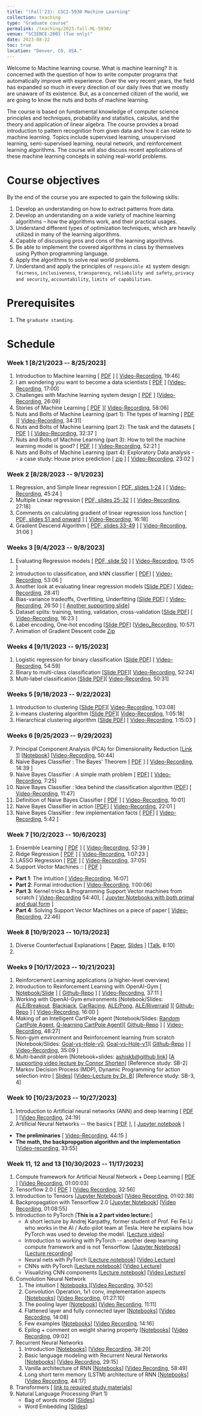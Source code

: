 ```yaml
---
title: "(Fall'23): CSCI-5930 Machine Learning"
collection: teaching
type: "Graduate course"
permalink: /teaching/2023-fall-ML-5930/
venue: "SCIENCE-2001 (Tue only)"
date: 2023-08-22
toc: true
location: "Denver, CO, USA."
---
```


Welcome to Machine learning course. What is machine learning? It is concerned with the question of how to write computer programs that automatically improve with experience. Over the very recent years, the field has expanded so much in every direction of our daily lives that we mostly are unaware of its existence. But, as a concerned citizen of the world, we are going to know the nuts and bolts of machine learning.

The course is based on fundamental knowledge of computer science principles and techniques, probability and statistics, calculus, and the theory and application of linear algebra. The course provides a broad introduction to pattern recognition from given data and how it can relate to machine learning. Topics include supervised learning, unsupervised learning, semi-supervised learning, neural network, and reinforcement learning algorithms. The course will also discuss recent applications of these machine learning concepts in solving real-world problems.


Course objectives
======
By the end of the course you are expected to gain the following skills:
1. Develop an understanding on how to extract patterns from data.
2. Develop an understanding on a wide variety of machine learning algorithms – how the algorithms work, and their practical usages.
3. Understand different types of optimization techniques, which are heavily utilized in many of the learning algorithms.
4. Capable of discussing pros and cons of the learning algorithms.
5. Be able to implement the covered algorithms in class by themselves using Python programming language.
6. Apply the algorithms to solve real world problems.
7. Understand and apply the principles of `responsible AI` system design: `fairness`, `inclusiveness`, `transparency`, `reliability and safety`, `privacy and security`, `accountability`, `limits of capabilities`. 

Prerequisites
======
1. The `graduate standing`.

Schedule
=======

### Week 1 [8/21/2023 -- 8/25/2023]
1. Introduction to Machine learning [ [PDF](https://drive.google.com/file/d/1RC6g02WZ3gRR7UQWCszvzb88lWnAaFwW/view?usp=sharing) ] [ [Video-Recording](https://www.youtube.com/embed/QtnHxdbyEaY), 19:46]
2. I am wondering you want to become a data scientists [ [PDF](https://drive.google.com/file/d/10iewOPs-h2RTc2jWE6td7YskS1c8R78b/view?usp=sharing) ] [[Video-Recording](https://www.youtube.com/embed/idrDEFmPXK0), 17:00]
3. Challenges with Machine learning system design [ [PDF](https://drive.google.com/file/d/1WGebquYdDYAyOdjSXUWY-4W85Z1mGK4y/view?usp=sharing) ] [[Video-Recording](https://www.youtube.com/embed/p3UNRIPqErc), 26:09]
4. Stories of Machine Learning [ [PDF](https://drive.google.com/file/d/1hmJGuudyeFYJCK5BdrZ5n6vZB-fwtEaS/view?usp=sharing) ][ [Video-Recording](https://www.youtube.com/embed/siFfdkWFgjU), 58:06]
5. Nuts and Bolts of Machine Learning (part 1): The types of learning [ [PDF](https://drive.google.com/file/d/1ne3ZzCALsopIoqquZlDKCx3rMTFC5YZH/view?usp=sharing) ][ [Video-Recording](https://www.youtube.com/embed/60YHGGCYsmE), 34:31]
6. Nuts and Bolts of Machine Learning (part 2): The task and the datasets [ [PDF](https://drive.google.com/file/d/1uLh8qhI__lRUqPycxIlkXWnIBj9hKepA/view?usp=sharing) ] [ [Video-Recording](https://www.youtube.com/embed/KLFVNsm6n_Y), 32:37 ]
7. Nuts and Bolts of Machine Learning (part 3): How to tell the machine learning model is good? [ [PDF](https://drive.google.com/file/d/1sRvP-P-N6Jh9SpQlzjzQJCUGkKGKChLy/view?usp=sharing) ] [ [Video-Recording](https://www.youtube.com/embed/3Vo0zOzPOrU), 52:21 ]
8. Nuts and Bolts of Machine Learning (part 4): Exploratory Data analysis -- a case study: House price prediction [ [zip](https://drive.google.com/file/d/1dyWqkDjLIzfNYbj0aNnB27i1lm_T-OV-/view?usp=sharing) ] [ [Video-Recording](https://www.youtube.com/embed/IaXMMjtRJ2w), 23:02 ]


### Week 2 [8/28/2023 -- 9/1/2023]

1. Regression, and Simple linear regression [ [PDF, slides 1-24](https://drive.google.com/file/d/1c9ltnSfpLFcy0Z--9-7WSGSQTdUh-7_T/view?usp=sharing) ] [ [Video-Recording](https://www.youtube.com/embed/xRiy6e2hUfU), 45:24 ]
2.  Multiple Linear regression [ [PDF, slides 25-32](https://drive.google.com/file/d/1c9ltnSfpLFcy0Z--9-7WSGSQTdUh-7_T/view?usp=sharing) ] [ [Video-Recording](https://www.youtube.com/embed/tw7xCe4kcJM), 27:18] 
3.  Comments on calculating gradient of linear regression loss function [ [PDF, slides 51 and onward](https://drive.google.com/file/d/1c9ltnSfpLFcy0Z--9-7WSGSQTdUh-7_T/view?usp=sharing) ] [ [Video-Recording](https://www.youtube.com/embed/zw3s6vpOSwY), 16:18]
4.  Gradient Descend Algorithm [ [PDF, slides 33-49](https://drive.google.com/file/d/1c9ltnSfpLFcy0Z--9-7WSGSQTdUh-7_T/view?usp=sharing) ] [ [Video-Recording](https://www.youtube.com/embed/VZrHMucP_RI), 31:06 ]


### Weeks 3 [9/4/2023 -- 9/8/2023]
1.  Evaluating Regression models [ [PDF, slide 50](https://drive.google.com/file/d/1c9ltnSfpLFcy0Z--9-7WSGSQTdUh-7_T/view?usp=sharing) ] [ [Video-Recording](https://www.youtube.com/embed/ZTR7kZIyWMQ), 13:05 ]
2.  Introduction to classification, and kNN classifier  [ [PDF](https://drive.google.com/file/d/1lGJqbI0N-uvFqZ0E8gBU_jHomtC3CnXe/view?usp=sharing)] [ [Video-Recording](https://www.youtube.com/embed/kAj1F59_eqs), 53:06 ]
3.   Another look at evaluating linear regression models [[Slide PDF](https://drive.google.com/file/d/1u95L4vS1IaYd5HimPbcz0AAqxgyOvTtZ/view?usp=sharing)] [ [Video-Recording](https://www.youtube.com/embed/qHwlI7SjT3E), 28:41]
4.   Bias-variance tradeoffs, Overfitting, Underfitting [[Slide PDF](https://drive.google.com/file/d/1GokwAHWXj6v2e0p5Su8Gljxt38zWihyB/view?usp=sharing)] [ [Video-Recording](https://www.youtube.com/embed/8r8VBn38ni0), 26:50 ] [ [Another supporting slide](http://54.160.44.72/csci5931sp22/Lectures/Module-CNN/0--Bias-Variance-Tradeoffs.slides.html#)]
5.   Dataset splits: training, testing, validation, cross-validation [[Slide PDF](https://drive.google.com/file/d/1tOGMnABR-UCb1rZh2p_5kZkSOb8lNdEa/view?usp=sharing)] [ [Video-Recording](https://www.youtube.com/embed/9eLhfS4l10Y), 16:23 ]
6.   Label encoding, One-hot encoding [[Slide PDF](https://drive.google.com/file/d/1mVp16jEwk63XV3IC3bIzsYSeP3iMKq24/view?usp=sharing)] [[Video_Recording](https://www.youtube.com/embed/_by_OBNwIrM), 10:57]
7. Animation of Gradient Descent code [Zip](https://drive.google.com/file/d/1i4HS2952oDaj2W3MHwnjKtCV1m6By-iU/view?usp=share_link)


### Weeks 4 [9/11/2023 -- 9/15/2023]

1.   Logistic regression for binary classification [[Slide PDF](https://drive.google.com/file/d/1KeLwZcszgySst-d6D6zhkrcFwp81sXap/view?usp=sharing)] [ [Video-Recording](https://www.youtube.com/embed/4UyLOcpvvJw), 54:59]
2.   Binary to multi-class classification [[Slide PDF](https://drive.google.com/file/d/1u6EX6ZIj9QQTWY7Sd8uWJtTS8035f2qD/view?usp=sharing)][ [Video-Recording](https://www.youtube.com/embed/DnjeSWCSDds), 52:24]
3.   Multi-label classification [[Slide PDF](https://drive.google.com/file/d/1wvzpVLUP_c3BKxrON-3Z25eLC5_tKA26/view?usp=sharing)][ [Video-Recording](https://www.youtube.com/embed/vDo8yOSBv6M), 50:31]


### Weeks 5 [9/18/2023 -- 9/22/2023]
1.   Introduction to clustering [[Slide PDF](https://drive.google.com/file/d/1uu-LkqTQc-VNrlkhhSdzeKyfThnhLecn/view?usp=sharing)][ [Video-Recording](https://www.youtube.com/embed/vzlCnJT2sbY), 1:03:08]
2.   k-means clustering algorithm [[Slide PDF](https://drive.google.com/file/d/1fT_kCI-i8eyXdvI10nP_mNUtS4bE5mU8/view?usp=sharing)][ [Video-Recording](https://www.youtube.com/embed/WZpmaQ5eUus), 1:05:18]
3.  Hierarchical clustering algorithm [[Slide PDF](https://drive.google.com/file/d/1Tfl4tgX72a-Oy1GN_3SoV9vYgT9MnaWr/view?usp=sharing)] [ [Video-Recording](https://www.youtube.com/embed/mrCnL9jnsOc), 1:15:03 ]

### Weeks 6 [9/25/2023 -- 9/29/2023]
7.  Principal Component Analysis (PCA) for Dimensionality Reduction [[Link 1](https://stats.stackexchange.com/questions/2691/making-sense-of-principal-component-analysis-eigenvectors-eigenvalues)] [[Notebook](https://drive.google.com/file/d/1o58g_2cljwUZtBMh2xx8omALUTroCS2m/view?usp=sharing)] [[Video-Recording](https://youtu.be/FGjJGHwazPI), 50:44]
8.  Naive Bayes Classifier : The Bayes' Theorem [ [PDF](https://drive.google.com/file/d/1q-vpyJA68OVCCgKG1ggMdKJQP80-Zgfe/view?usp=sharing) ] [ [Video-Recording](https://youtu.be/m2I8kztSITI), 14:39 ]
9.  Naive Bayes Classifier : A simple math problem [ [PDF](https://drive.google.com/file/d/1q-vpyJA68OVCCgKG1ggMdKJQP80-Zgfe/view?usp=sharing)] [ [Video-Recording](https://youtu.be/Bvcd-sYvgwg), 7:25]
10. Naive Bayes Classifier : Idea behind the classification algorithm [[PDF](https://drive.google.com/file/d/1q-vpyJA68OVCCgKG1ggMdKJQP80-Zgfe/view?usp=sharing)] [ [Video-Recording](https://youtu.be/BrnBjfEAUdM), 11:47]
11. Definition of Naive Bayes Classifier [ [PDF](https://drive.google.com/file/d/1q-vpyJA68OVCCgKG1ggMdKJQP80-Zgfe/view?usp=sharing) ] [ [Video-Recording](https://youtu.be/n9JFzJCLDT8), 10:01]
12. Naive Bayes Classifier in action [[PDF](https://drive.google.com/file/d/1q-vpyJA68OVCCgKG1ggMdKJQP80-Zgfe/view?usp=sharing)] [ [Video-Recording](https://youtu.be/QeBwfb4YL1M), 22:01 ]
13. Naive Bayes Classifier : few implementation facts [ [PDF](https://drive.google.com/file/d/1q-vpyJA68OVCCgKG1ggMdKJQP80-Zgfe/view?usp=sharing)] [ [Video-Recording](https://youtu.be/oxmnDivo008), 5:42 ]

### Week 7 [10/2/2023 -- 10/6/2023]
1.  Ensemble Learning [ [PDF](https://drive.google.com/file/d/1dPJz-qvdbIy7jNnZeaTtm4BpM_TxTMAg/view?usp=sharing) ] [ [Video-Recording](https://youtu.be/K_F5PSSEGJw), 52:39 ]
2.  Ridge Regression [ [PDF](https://drive.google.com/file/d/1VgbX0fQlkKshrVxNRjaI6-3nGHcjX9Zf/view?usp=sharing) ] [ [Video-Recording](https://youtu.be/hZ5LoLtc9ZQ), 1:07:23 ]
3.  LASSO Regression [ [PDF](https://drive.google.com/file/d/1KRfkVNOMpDYRqm-yf2dwk7mDpuSB2ukt/view?usp=sharing) ] [ [Video-Recording](https://youtu.be/CsEjd9lOSUo), 37:05]
4.  Support Vector Machines :: [ [PDF](https://drive.google.com/file/d/1LPEx1SDayTQDpZNlBDWoeSr5sfSmKmxX/view?usp=sharing) ]
  - **Part 1**: The intuition [ [Video-Recording](https://youtu.be/5ZSkNWr8ZvQ), 16:07]
  - **Part 2**: Formal introduction [ [Video-Recording](https://youtu.be/BvE37bXGcOE), 1:00:06]
  - **Part 3**: Kernel tricks & Programming Support Vector machines from scratch [ [Video-Recording](https://youtu.be/-bz3G8RWuZM) 54:40], [ [Jupyter Notebooks with both primal and dual form](https://drive.google.com/file/d/132SZGxPwOYgayS7gnF3_Rh5nWGp20OM9/view?usp=sharing) ]
  - **Part 4**: Solving Support Vector Machines on a piece of paper [ [Video-Recording](https://youtu.be/1yokBfCE0Fk), 22:46]

### Week 8 [10/9/2023 -- 10/13/2023]
1. Diverse Counterfactual Explanations [ [Paper](https://arxiv.org/pdf/1905.07697.pdf), [Slides](https://drive.google.com/file/d/1rVvOoKq7dxH3_F0Gbw7rl268FmfGlvbK/view?usp=share_link) ] [[Talk](https://youtu.be/zj2NliGD0Lg?si=VylisEC9ww2ln1SQ), 8:10]
2. 

### Weeks 9 [10/17/2023 -- 10/21/2023]
1. Reinforcement Learning applications (a higher-level overview)
2. Introduction to Reinforcement Learning with OpenAI-Gym [ [Notebook/Slide](https://github.com/ashiskb/RL-workspace/blob/master/openai-gym/notebooks/01_openai-gym-intro.ipynb) ] [ [Github-Repo](https://github.com/ashiskb/RL-workspace.git) ] [ [Video-Recording](https://youtu.be/ZQp4mzln41U), 37:11 ] 
3. Working with OpenAI-Gym environments [Notebook/Slides: [ALE/Breakout](https://github.com/ashiskb/RL-workspace/blob/master/openai-gym/notebooks/02_openai-gym-ALE-Breakout-v5.ipynb), [Blackjack](https://github.com/ashiskb/RL-workspace/blob/master/openai-gym/notebooks/03_openai-gym-Blackjack-v1.ipynb), [CarRacing](https://github.com/ashiskb/RL-workspace/blob/master/openai-gym/notebooks/04_openai-gym-CarRacing-v2.ipynb), [ALE/Pong](https://github.com/ashiskb/RL-workspace/blob/master/openai-gym/notebooks/05_openai-gym-ALE-Pong-v5.ipynb), [ALE/Riverraid](https://github.com/ashiskb/RL-workspace/blob/master/openai-gym/notebooks/06_openai-gym-ALE_Riverraid-v5.ipynb) ][ [Github-Repo](https://github.com/ashiskb/RL-workspace.git) ] [ [Video-Recording](https://youtu.be/q3_USI62n8k), 16:00 ]
4. Making of an Intelligent CartPole agent [Notebook/Slides: [Random CartPole Agent](https://github.com/ashiskb/RL-workspace/blob/master/notebooks/07_openai-gym-CartPole-v0-Random.ipynb), [Q-learning CartPole Agent](https://github.com/ashiskb/RL-workspace/blob/master/notebooks/08_openai-gym-CartPole-v0-QLearning.ipynb)][ [Github-Repo](https://github.com/ashiskb/RL-workspace.git) ] [ [Video-Recording](https://youtu.be/NRI_d6TAA9U), 48:27]
5. Non-gym environment and Reinforcement learning from scratch [Notebook/Slides: [Goal-vs-Hole-v0](https://github.com/ashiskb/RL-workspace/blob/master/notebooks/09_non-gym-RL-intro-1.ipynb), [Goal-vs-Hole-v1](https://github.com/ashiskb/RL-workspace/blob/master/notebooks/10_non-gym-RL-intro-2.ipynb)][ [Github-Repo](https://github.com/ashiskb/RL-workspace.git) ] [ [Video-Recording](https://youtu.be/5-YoTy_1msE), 35:09 ]
6. Multi-bandit problem [Notebook+slides: [ashiskb@github link](https://github.com/ashiskb/RL-workspace/blob/master/sb-workspace/02_multiarmed-bandit.ipynb)] [[A supporting video lecture by Connor Shorten](https://youtu.be/9LhNHK1ULxs)] [Reference study: SB-2]
7. Markov Decision Process (MDP), Dynamic Programming for action selection intro [ [Slides](https://drive.google.com/file/d/1ZWYhL0u9raTo47c3YocA_U33mZx_Gp4J/view?usp=share_link)] [[Video-Lecture by Dr. B](https://youtu.be/P5KvM9X6d4Y)] [Reference study: SB-3, 4]





### Week 10 [10/23/2023 -- 10/27/2023]

1.  Introduction to Artificial neural networks (ANN) and deep learning [ [PDF](https://drive.google.com/file/d/16y4bsq2gDXxjnUNhvNae2g1QJa1CLdg8/view?usp=share_link) ] [[Video Recording](https://www.youtube.com/watch?v=f0SB_HTXwEg), 24:19]
2.  Artificial Neural Networks -- the basics [ [PDF](https://drive.google.com/file/d/1jSd32WAioE_2weh5QAYyh3fS2_WTi1y4/view?usp=share_link) ], [ [Jupyter notebook](https://drive.google.com/file/d/1XZKvfl8mGvp3Qwgb3rKxB645X4QahpDI/view?usp=share_link) ]
  - **The preliminaries**  [ [Video-Recording](https://www.youtube.com/watch?v=Qug_GqygddQ), 44:15 ]
  - **The math, the backpropgation algorithm and the  implementation** [[Video-recording](https://www.youtube.com/watch?v=lx7Ki3jmr4Q), 33:55] 



### Week 11, 12 and 13 [10/30/2023 -- 11/17/2023]

1.  Compute framework for Artificial Neural Network +  Deep Learning [ [PDF](https://drive.google.com/file/d/1dNeKW6gypujb6sHwh_euCQNauCYScJlB/view?usp=share_link) ] [[Video Recording](https://www.youtube.com/watch?v=Ty6TZvjsY64&list=PL7m-wYNnNtAKDaOxO4x15oaUC37Cxszf8&index=46), 01:00:03]
2.  Tensorflow 2.0 [ [PDF](https://drive.google.com/file/d/1VZzsghJmfeq4iEafmvblulkNzOSpc3ai/view?usp=share_link) ] [[Video Recording](https://www.youtube.com/watch?v=OfB6ukxitAA&list=PL7m-wYNnNtAKDaOxO4x15oaUC37Cxszf8&index=47), 32:56]
3.  Introduction to Tensors [[Jupyter Notebook](https://drive.google.com/file/d/1QCgKF6Rauvndj28rZK7LfZ1he4XmLuKO/view?usp=share_link)] [[Video Recording](https://www.youtube.com/watch?v=dmeMfXjIScY&list=PL7m-wYNnNtAKDaOxO4x15oaUC37Cxszf8&index=48), 01:02:38]
4.  Backpropagation with Tensorflow 2.0 [[Jupyter Notebook](https://drive.google.com/file/d/1u70RWuaavcfFyTe4viA22MxOjo5G2xVD/view?usp=share_link)] [[Video Recording](https://www.youtube.com/watch?v=AOlUH2Bq5_A&list=PL7m-wYNnNtAKDaOxO4x15oaUC37Cxszf8&index=49), 01:08:55]
5.  Introduction to PyTorch [**This is a 2 part video lecture:**]
    * A short lecture by Andrej Karpathy, former student of Prof. Fei Fei Li who works in the AI / Auto-pilot team at Tesla. Here he explains how PyTorch was used to develop the model. [[Lecture video](https://youtu.be/oBklltKXtDE)]
    * Introduction to working with PyTorch -- another deep learning compute framework and is not Tensorflow. [[Jupyter Notebook](https://drive.google.com/file/d/1rGbkdDVxLlkyr7qEVtNH5GA15qAjPS_8/view?usp=sharing)] [[Lecture recording](https://youtu.be/W6JFf2h0XS0)]
    *  Neural nets with PyTorch [[Lecture notebook](https://drive.google.com/file/d/16S71dSIQovMOJKYHbzhRWuvUr0oGa_4y/view?usp=sharing)] [[Video Lecture](https://youtu.be/YUWy3mQd-As)]
    *  CNNs with PyTorch [[Lecture notebook](https://drive.google.com/file/d/1_FUfiLr705akP8AU81TiDumW1TWFMvVp/view?usp=sharing)] [[Video Lecture](https://youtu.be/Ax_nCfKjW-U)]
    *  Visualizing CNN components [[Lecture notebook](https://drive.google.com/file/d/1DbREfdmgMIGvneskqtpPMjEi7ilqq71h/view?usp=sharing)] [[Video Lecture](https://youtu.be/levjKsARNU4)]
6.  Convolution Neural Network
    1.  The intuition [ [ Notebooks ](https://drive.google.com/file/d/1APG4TUypJCxuls7oL3n2YGHoDxSv4Q4d/view?usp=share_link)][[Video Recording](https://www.youtube.com/watch?v=C2Z7RmSqk0M&list=PL7m-wYNnNtAKDaOxO4x15oaUC37Cxszf8&index=50), 30:52]
    2.  Convolution Operation, 1x1 conv, implementation aspects [[Notebooks](https://drive.google.com/file/d/1uWXoudZ8XgULqqZAICbCTBTNoYfXV90R/view?usp=share_link)] [[Video Recording](https://www.youtube.com/watch?v=J09FiVy3RSg&list=PL7m-wYNnNtAKDaOxO4x15oaUC37Cxszf8&index=51), 01:27:10]
    3.  The pooling layer [[Notebook](https://drive.google.com/file/d/1Ti7OT-z3d7gRSkVeLhZbePq8DE3xh5Wk/view?usp=share_link)] [[Video Recording](https://www.youtube.com/watch?v=kjUVQhGwCpM&list=PL7m-wYNnNtAKDaOxO4x15oaUC37Cxszf8&index=52), 11:11]
    4.  Flattened layer and fully connected layer [[Notebooks](https://drive.google.com/file/d/1nQ_F0Rgb_ny0LgAZaFIagQdIeqR7bYdf/view?usp=share_link)] [[Video Recording](https://www.youtube.com/watch?v=EYRCKRVe6wg&list=PL7m-wYNnNtAKDaOxO4x15oaUC37Cxszf8&index=53), 14:08]
    5.  Few examples [[Notebooks](https://drive.google.com/file/d/1a4gGFLP5eP6Rt_TIdvdgBVsvVSDrrVmd/view?usp=share_link)] [[Video Recording](https://www.youtube.com/watch?v=ctJhsCtA2d0&list=PL7m-wYNnNtAKDaOxO4x15oaUC37Cxszf8&index=54), 14:16]
    6.  Epilog + comment on weight sharing property [[Notebooks](https://drive.google.com/file/d/1sTBgK9dzFizDn6dJNHE5hQadke0evxGp/view?usp=share_link)] [[Video Recording](https://www.youtube.com/watch?v=rjwEVbtPjeQ&list=PL7m-wYNnNtAKDaOxO4x15oaUC37Cxszf8&index=55), 09:02]
7.  Recurrent Neural Networks
    1.  Introduction [[Notebooks](https://drive.google.com/file/d/1tHkC9mtoX3W6_2EqxOBRS_ddKe5NNViI/view?usp=share_link)] [[Video Recording](https://www.youtube.com/watch?v=QfyzbrSNTKE&list=PL7m-wYNnNtAKDaOxO4x15oaUC37Cxszf8&index=56), 38:20]
    2.  Basic language modeling with Recurrent Neural Networks [[Notebooks](https://drive.google.com/file/d/1FLHAKLo96tkQ5OdM15CbK1DWAkWCUAXD/view?usp=share_link)] [[Video Recording](https://www.youtube.com/watch?v=ZWTT8AJIPGs&list=PL7m-wYNnNtAKDaOxO4x15oaUC37Cxszf8&index=57), 29:15]
    3.  Vanilla architecture of RNN [[Notebooks](https://drive.google.com/file/d/1FLHAKLo96tkQ5OdM15CbK1DWAkWCUAXD/view?usp=share_link)] [[Video Recording](https://www.youtube.com/watch?v=JZG7Ho9wva0&list=PL7m-wYNnNtAKDaOxO4x15oaUC37Cxszf8&index=58), 58:49]
    4.  Long short term memory (LSTM) architecture of RNN [[Notebooks](https://drive.google.com/file/d/1vbz8819nFqJDEIQW-Nc3aSclcalXxSbS/view?usp=share_link)] [[Video Recording](https://www.youtube.com/watch?v=lJRLhCeh0Xk&list=PL7m-wYNnNtAKDaOxO4x15oaUC37Cxszf8&index=59), 44:17]
8. Transformers [ [link to required study materials](https://docs.google.com/document/d/17Blnjvb18wQ2Jb8TAPvINSRVBEcUmWFwjlApvXkUwcQ/edit?usp=sharing)]
9.  Natural Language Processing (Part 1)
    * Bag of words model [[Slides](https://drive.google.com/file/d/1K5ht-nIg_RKmhV-bHh7UraGT-OhcVG8b/view?usp=sharing)]
    * Word Embedding [[Slides](https://drive.google.com/file/d/1Zam4RIA3OvBKlticLzeOZ2N_q-2itWhN/view?usp=sharing)]

